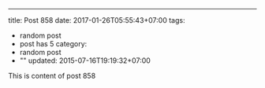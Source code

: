 ---
title: Post 858
date: 2017-01-26T05:55:43+07:00
tags:
  - random post
  - post has 5
category:
  - random post
  - ""
updated: 2015-07-16T19:19:32+07:00

This is content of post 858